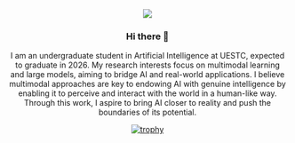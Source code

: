 <div align="center">

  <!-- dynamic typing effect 动态打字效果 -->
  <div>
    <a href="https://codeyu233.life/">
      <img src="https://readme-typing-svg.demolab.com?font=Fira+Code&pause=1000&width=435&lines=Change the World!&center=true&size=27" />
    </a>
  </div>


### Hi there 👋

I am an undergraduate student in Artificial Intelligence at UESTC, expected to graduate in 2026. My research interests focus on multimodal learning and large models, aiming to bridge AI and real-world applications. 
I believe multimodal approaches are key to endowing AI with genuine intelligence by enabling it to perceive and interact with the world in a human-like way. 
Through this work, I aspire to bring AI closer to reality and push the boundaries of its potential.

[![trophy](https://github-profile-trophy.vercel.app/?username=codeYu233)](https://github.com/ryo-ma/github-profile-trophy)
<!--
**codeYu233/codeYu233** is a ✨ _special_ ✨ repository because its `README.md` (this file) appears on your GitHub profile.

Here are some ideas to get you started:

- 🔭 I’m currently working on ...
- 🌱 I’m currently learning ...
- 👯 I’m looking to collaborate on ...
- 🤔 I’m looking for help with ...
- 💬 Ask me about ...
- 📫 How to reach me: ...
- 😄 Pronouns: ...
- ⚡ Fun fact: ...
-->
